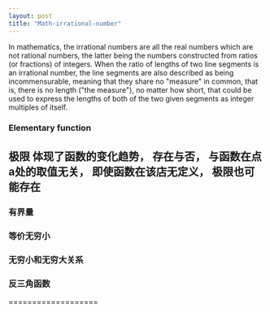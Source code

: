 ```yaml
---
layout: post
title: "Math-irrational-number"
---
```


In mathematics, the irrational numbers are all the real numbers which are not rational numbers, 
the latter being the numbers constructed from ratios (or fractions) of integers. 
When the ratio of lengths of two line segments is an irrational number, the line segments are also described as being incommensurable, 
meaning that they share no "measure" in common, that is, there is no length ("the measure"), no matter how short, 
that could be used to express the lengths of both of the two given segments as integer multiples of itself.



### Elementary function


## 极限 体现了函数的变化趋势， 存在与否， 与函数在点a处的取值无关， 即使函数在该店无定义， 极限也可能存在

### 有界量

### 等价无穷小

### 无穷小和无穷大关系

### 反三角函数 

===================